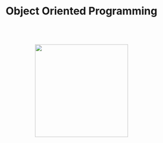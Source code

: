 <h1 align="center">
<br>
  Object Oriented Programming
</h1>
<p align="center">
  
</p>
<h1 align="center">
<br>
<img src="https://github.com/basu021/oop/blob/main/elements/logo.svg" height="250" align="center" />
<br>
</h1>